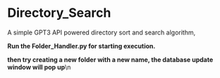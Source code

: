 # Directory_Search
A simple GPT3 API powered directory sort and search algorithm,

**Run the Folder_Handler.py for starting execution.**

**then try creating a new folder with a new name, the database update window will pop up**\n

